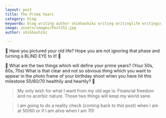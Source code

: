 ```yaml
---
layout: post
title: The Prime Years
category: blog
keywords: blog writing author shikhashikz writing writinglife writingcommunity dailyblogpost dailyblogpostchallenge 
image: assets/images/Post151.jpg
author: shikhashikz

---
```

👵 Have you pictured your old life? Hope you are not ignoring that phase and turning a BLIND EYE to it! 👵

🥌 What are the two things which will define your prime years? (Your 50s, 60s, 70s) What is that clear and not so obvious thing which you want to appear in the photo frame of your birthday shoot when you have hit this milestone 50/60/70 healthily and heartily? 🎷

>My only wish for what I want from my old age is: Financial freedom and no acerbic nature. Those two things will keep my world sane. 
>

>I am going to do a reality check (coming back to this post) when I am at 50/60 or if I am alive when I am 70!
>
